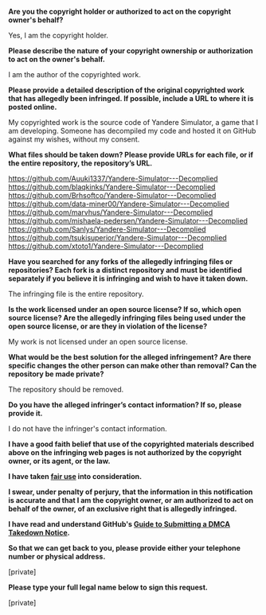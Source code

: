 **Are you the copyright holder or authorized to act on the copyright owner's behalf?**

Yes, I am the copyright holder.

**Please describe the nature of your copyright ownership or authorization to act on the owner's behalf.**

I am the author of the copyrighted work.

**Please provide a detailed description of the original copyrighted work that has allegedly been infringed. If possible, include a URL to where it is posted online.**

My copyrighted work is the source code of Yandere Simulator, a game that I am developing. Someone has decompiled my code and hosted it on GitHub against my wishes, without my consent.

**What files should be taken down? Please provide URLs for each file, or if the entire repository, the repository’s URL.**

https://github.com/Auuki1337/Yandere-Simulator---Decomplied  
https://github.com/blaqkinks/Yandere-Simulator---Decomplied  
https://github.com/Brhsoftco/Yandere-Simulator---Decomplied  
https://github.com/data-miner00/Yandere-Simulator---Decomplied  
https://github.com/marvhus/Yandere-Simulator---Decomplied  
https://github.com/mishaela-pedersen/Yandere-Simulator---Decomplied  
https://github.com/Sanlys/Yandere-Simulator---Decomplied  
https://github.com/tsukisuperior/Yandere-Simulator---Decomplied  
https://github.com/xtoto1/Yandere-Simulator---Decomplied  

**Have you searched for any forks of the allegedly infringing files or repositories? Each fork is a distinct repository and must be identified separately if you believe it is infringing and wish to have it taken down.**

The infringing file is the entire repository.

**Is the work licensed under an open source license? If so, which open source license? Are the allegedly infringing files being used under the open source license, or are they in violation of the license?**

My work is not licensed under an open source license.

**What would be the best solution for the alleged infringement? Are there specific changes the other person can make other than removal? Can the repository be made private?**

The repository should be removed.

**Do you have the alleged infringer’s contact information? If so, please provide it.**

I do not have the infringer's contact information.

**I have a good faith belief that use of the copyrighted materials described above on the infringing web pages is not authorized by the copyright owner, or its agent, or the law.**

**I have taken <a href="https://www.lumendatabase.org/topics/22">fair use</a> into consideration.**

**I swear, under penalty of perjury, that the information in this notification is accurate and that I am the copyright owner, or am authorized to act on behalf of the owner, of an exclusive right that is allegedly infringed.**

**I have read and understand GitHub's <a href="https://docs.github.com/articles/guide-to-submitting-a-dmca-takedown-notice/">Guide to Submitting a DMCA Takedown Notice</a>.**

**So that we can get back to you, please provide either your telephone number or physical address.**

[private]

**Please type your full legal name below to sign this request.**

[private]
